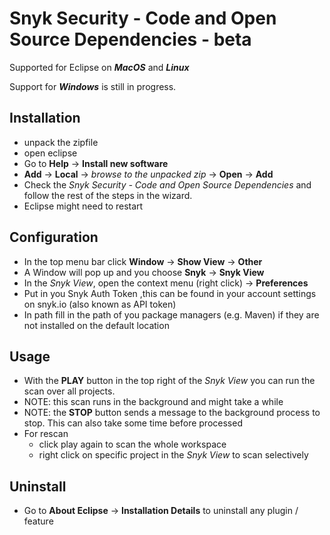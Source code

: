 # Snyk Security - Code and Open Source Dependencies - beta

Supported for Eclipse on **_MacOS_** and **_Linux_**

Support for **_Windows_** is still in progress.

## Installation

- unpack the zipfile
- open eclipse
- Go to **Help** -> **Install new software**
- **Add** -> **Local** -> _browse to the unpacked zip_ -> **Open** -> **Add**
- Check the _Snyk Security - Code and Open Source Dependencies_ and follow the rest of the steps in the wizard.
- Eclipse might need to restart

## Configuration

- In the top menu bar click **Window** -> **Show View** -> **Other**
- A Window will pop up and you choose **Snyk** -> **Snyk View**
- In the _Snyk View_, open the context menu (right click) -> **Preferences**
- Put in you Snyk Auth Token
  ,this can be found in your account settings on snyk.io (also known as API token)
- In path fill in the path of you package managers (e.g. Maven) if they are not installed on the default location

## Usage

- With the **PLAY** button in the top right of the _Snyk View_ you can run the scan over all projects.
- NOTE: this scan runs in the background and might take a while
- NOTE: the **STOP** button sends a message to the background process to stop. This can also take some time before processed
- For rescan
  - click play again to scan the whole workspace
  - right click on specific project in the _Snyk View_ to scan selectively

## Uninstall

- Go to **About Eclipse** -> **Installation Details** to uninstall any plugin / feature
